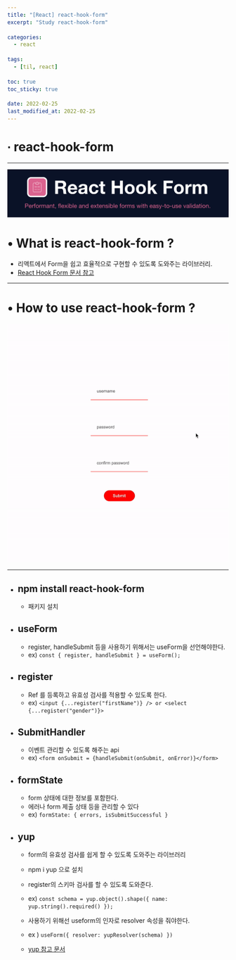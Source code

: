 ```yaml
---
title: "[React] react-hook-form"
excerpt: "Study react-hook-form"

categories:
  - react

tags:
  - [til, react]

toc: true
toc_sticky: true

date: 2022-02-25
last_modified_at: 2022-02-25
---
```


# ∙ react-hook-form

---

<div align="center">

<img src="/assets/images/22_02_25_react/react-hook-form.png"/>

</div>

# • What is react-hook-form ?

- 리액트에서 Form을 쉽고 효율적으로 구현할 수 있도록 도와주는 라이브러리.
- <a href="https://react-hook-form.com/kr/" target="_blank">React Hook Form 문서 참고</a>

---

# • How to use react-hook-form ?

<div align="center">

<img src="/assets/images/22_02_25_react/useform.gif" />

</div>

---

- ## npm install react-hook-form

  - 패키지 설치

- ## useForm

  - register, handleSubmit 등을 사용하기 위해서는 useForm을 선언해야한다.
  - ex) `const { register, handleSubmit } = useForm();`

- ## register

  - Ref 를 등록하고 유효성 검사를 적용할 수 있도록 한다.
  - ex) `<input {...register("firstName")} /> or <select {...register("gender")}>`

- ## SubmitHandler

  - 이벤트 관리할 수 있도록 해주는 api
  - ex) `<form onSubmit = {handleSubmit(onSubmit, onError)}</form>`

- ## formState

  - form 상태에 대한 정보를 포함한다.
  - 에러나 form 제출 상태 등을 관리할 수 있다
  - ex) `formState: { errors, isSubmitSuccessful }`

- ## yup

  - form의 유효성 검사를 쉽게 할 수 있도록 도와주는 라이브러리
  - npm i yup 으로 설치
  - register의 스키마 검사를 할 수 있도록 도와준다.

  - ex) `const schema = yup.object().shape({ name: yup.string().required() });`

  - 사용하기 위해선 useform의 인자로 resolver 속성을 줘야한다.
  - ex ) `useForm({ resolver: yupResolver(schema) })`
  - <a href="https://github.com/jquense/yup" target="_blank">yup 참고 문서</a>

